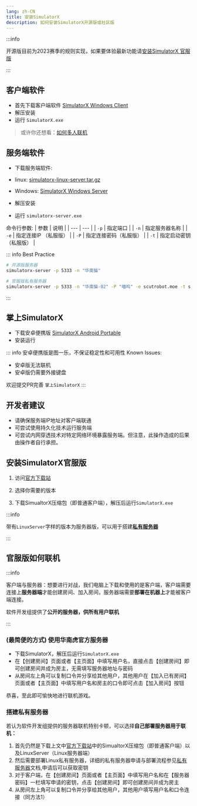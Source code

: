 ```yaml
---
lang: zh-CN
title: 安装SimulatorX
description: 如何安装SimulatorX开源版或社区版
---
```


:::info

开源版目前为2023赛季的规则实现，如果要体验最新功能请[安装SimulatorX 官服版](#安装SimulatorX官服版)

:::

## 客户端软件

- 首先下载客户端软件 [SimulatorX Windows Client](https://github.com/scutrobotlab/SimulatorX/releases/download/1.2.3.1-release/SimulatorX-Windows-Client-1.2.3.1-Release.zip)
- 解压安装
- 运行 `SimulatorX.exe` 

> 或许你还想看：[如何多人联机](game.md#联机方式)

## 服务端软件
- 下载服务端软件:
- linux: [simulatorx-linux-server.tar.gz](https://github.com/scutrobotlab/SimulatorX/releases/download/1.2.3.1-release/simulatorx-linux-server-1.2.3.1-release.tar.gz)
- Windows: [SimulatorX Windows Server](https://github.com/scutrobotlab/SimulatorX/releases/download/1.2.3.1-release/SimulatorX-Windows-Server-1.2.3.1-Release.zip)

- 解压安装
- 运行 `simulatorx-server.exe`

命令行参数:
| 参数 | 说明 |
| --- | --- |
| `-p` | 指定端口 |
| `-n` | 指定服务器名称 |
| `-e` | 指定连接IP （私服版） |
| `-P` | 指定连接密码（私服版） |
| `-t` | 指定启动密钥（私服版） |

::: info Best Practice
```bash
# 开源版服务器
simulatorx-server -p 5333 -n "华南猫"

# 官服版私有服务器
simulatorx-server -p 5333 -n "华南猫-02" -P "喵呜" -e scutrobot.moe -t simulatorx-s-12345678
```
:::

## 掌上SimulatorX
- 下载安卓便携版 [SimulatorX Android Portable](https://github.com/scutrobotlab/SimulatorX/releases/download/1.2.3.1-release/SimulatorX-1.2.3.1-Release.apk)
- 安装运行

::: info 安卓便携版是图一乐，不保证稳定性和可用性
Known Issues: 

- 安卓版无法联机
- 安卓版仍需要外接键盘

欢迎提交PR完善 `掌上SimulatorX`
:::

## 开发者建议

- 请确保服务端IP地址对客户端联通
- 可尝试使用持久化技术运行服务端
- 可尝试内网穿透技术对特定网络环境暴露服务端。但注意，此操作造成的后果由操作者自行承担。

## 安装SimulatorX官服版

1. 访问[官方下载站](#https://dl.sim.scutbot.cn/)

2. 选择你需要的版本

3. 下载SimualtorX压缩包（即普通客户端），解压后运行`SimulatorX.exe`

:::info

带有`LinuxServer`字样的版本为服务器版，可以用于搭建[**私有服务器**](#搭建私有服务器)

:::

## 官服版如何联机

:::info

客户端与服务器：想要进行对战，我们电脑上下载和使用的是客户端，客户端需要连接上**服务器端**才能创建房间、加入房间，服务器端需要**部署在机器上**才能被客户端连接。

软件开发组提供了**公开的服务器，供所有用户联机**

:::

### (最简便的方式) 使用华南虎官方服务器

- 下载SimulatorX，解压后运行`SimulatorX.exe`
- 在【创建房间】页面或者【主页面】中填写用户名，直接点击【创建房间】即可创建房间并成为房主，无需填写服务器地址与密码
- 从房间左上角可以复制口令并分享给其他用户，其他用户在【加入已有房间】页面或者【主页面】中填写用户名和房主的口令即可点击【加入房间】按钮

恭喜，至此即可愉快地进行联机游戏。

### 搭建私有服务器

若认为软件开发组提供的服务器联机特别卡顿，可以选择**自己部署服务器用于联机：**

1. 首先仍然是下载上文中[官方下载站](#https://dl.sim.scutbot.cn/)中的SimualtorX压缩包（即普通客户端）以及LinuxServer（Linux服务器端）
2. 然后需要部署Linux私有服务器，详细的私有服务器申请与部署流程参见[私有服务器](https://scutrobotlab.feishu.cn/wiki/wikcnAK9qq0uYZyLWi8xnJi6Q6b?from=from_copylink)文档,申请后可以获取密钥
3. 对于客户端，在【创建房间】页面或者【主页面】中填写用户名和在【服务器密码】一栏填写申请的密钥，点击【创建房间】即可创建房间并成为房主
4. 从房间左上角可以复制口令并分享给其他用户，其他用户填写用户名和口令连接（同方法1）

